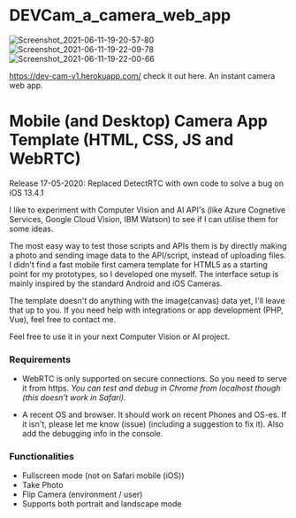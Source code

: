 # DEVCam_a_camera_web_app
![Screenshot_2021-06-11-19-20-57-80](https://user-images.githubusercontent.com/75971776/121698370-902e2280-caeb-11eb-80ca-1c2031194b3e.jpg)
![Screenshot_2021-06-11-19-22-09-78](https://user-images.githubusercontent.com/75971776/121698383-93c1a980-caeb-11eb-904b-cebf434bdb46.jpg)
![Screenshot_2021-06-11-19-22-00-66](https://user-images.githubusercontent.com/75971776/121698399-96240380-caeb-11eb-8deb-aadbb0b34fc0.jpg)



https://dev-cam-v1.herokuapp.com/ check it out here.
An instant camera web app.
# Mobile (and Desktop) Camera App Template (HTML, CSS, JS and WebRTC)

Release 17-05-2020: Replaced DetectRTC with own code to solve a bug on iOS 13.4.1

I like to experiment with Computer Vision and AI API's (like Azure Cognetive Services, Google Cloud Vision, IBM Watson) to see if I can utilise them for some ideas.

The most easy way to test those scripts and APIs them is by directly making a photo and sending image data to the API/script, instead of uploading files. I didn't find a fast mobile first camera template for HTML5 as a starting point for my prototypes, so I developed one myself. The interface setup is mainly inspired by the standard Android and iOS Cameras.

The template doesn't do anything with the image(canvas) data yet, I'll leave that up to you.
If you need help with integrations or app development (PHP, Vue), feel free to contact me.

Feel free to use it in your next Computer Vision or AI project.

### Requirements

- WebRTC is only supported on secure connections. So you need to serve it from https.
  _You can test and debug in Chrome from localhost though (this doesn't work in Safari)._

- A recent OS and browser. It should work on recent Phones and OS-es. If it isn't, please
  let me know (issue) (including a suggestion to fix it). Also add the debugging info in the console.

### Functionalities

- Fullscreen mode (not on Safari mobile (iOS))
- Take Photo
- Flip Camera (environment / user)
- Supports both portrait and landscape mode
